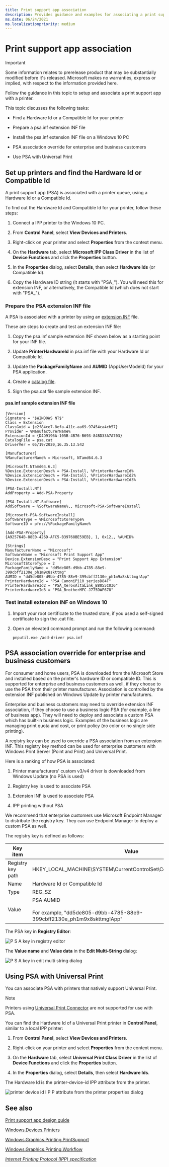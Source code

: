 ```yaml
---
title: Print support app association
description: Provides guidance and examples for associating a print support app with a printer.
ms.date: 06/24/2021
ms.localizationpriority: medium
---
```


# Print support app association

> [!IMPORTANT]
> Some information relates to prerelease product that may be substantially modified before it's released. Microsoft makes no warranties, express or implied, with respect to the information provided here.

Follow the guidance in this topic to setup and associate a print support app with a printer.

This topic discusses the following tasks:

- Find a Hardware Id or a Compatible Id for your printer

- Prepare a psa.inf extension INF file

- Install the psa.inf extension INF file on a Windows 10 PC

- PSA association override for enterprise and business customers

- Use PSA with Universal Print

## Set up printers and find the Hardware Id or Compatible Id

A print support app (PSA) is associated with a printer queue, using a Hardware Id or a Compatible Id.

To find out the Hardware Id and Compatible Id for your printer, follow these steps:

1. Connect a IPP printer to the Windows 10 PC.

1. From **Control Panel**, select **View Devices and Printers**.

1. Right-click on your printer and select **Properties** from the context menu.

1. On the **Hardware** tab, select **Microsoft IPP Class Driver** in the list of **Device Functions** and click the **Properties** button.

1. In the **Properties** dialog, select **Details**, then select **Hardware Ids** (or Compatible Id).

1. Copy the Hardware ID string (it starts with "PSA\_"). You will need this for extension INF, or alternatively, the Compatible Id (which does not start with "PSA\_").

### Prepare the PSA extension INF file

A PSA is associated with a printer by using an [extension INF](../install/using-an-extension-inf-file.md) file.

These are steps to create and test an extension INF file:

1. Copy the psa.inf sample extension INF shown below as a starting point for your INF file.

1. Update **PrinterHardwareId** in psa.inf file with your Hardware Id or Compatible Id.

1. Update the **PackageFamilyName** and **AUMID** (AppUserModeId) for your PSA application.

1. Create a [catalog file](../devtest/inf2cat.md).

1. Sign the psa.cat file sample extension INF.

#### psa.inf sample extension INF file

```inf
[Version]
Signature = "$WINDOWS NT$"
Class = Extension
ClassGuid = {e2f84ce7-8efa-411c-aa69-97454ca4cb57}
Provider = %ManufacturerName%
ExtensionId = {D4D9196A-105B-4B76-B693-84BD33A7A703}
CatalogFile = psa.cat
DriverVer = 05/19/2020,16.35.13.542

[Manufacturer]
%ManufacturerName% = Microsoft, NTamd64.6.3

[Microsoft.NTamd64.6.3]
%Device.ExtensionDesc% = PSA-Install, %PrinterHardwareId%
%Device.ExtensionDesc% = PSA-Install, %PrinterHardwareId2%
%Device.ExtensionDesc% = PSA-Install, %PrinterHardwareId3%

[PSA-Install.NT]
AddProperty = Add-PSA-Property

[PSA-Install.NT.Software]
AddSoftware = %SoftwareName%,, Microsoft-PSA-SoftwareInstall

[Microsoft-PSA-SoftwareInstall]
SoftwareType = %MicrosoftStoreType%
SoftwareID = pfn://%PackageFamilyName%

[Add-PSA-Property]
{A925764B-88E0-426D-AFC5-B39768BE59EB}, 1, 0x12,, %AUMID%

[Strings]
ManufacturerName = "Microsoft"
SoftwareName = "Microsoft Print Support App"
Device.ExtensionDesc = "Print Support App Extension"
MicrosoftStoreType = 2
PackageFamilyName = "dd5de805-d9bb-4785-88e9-399cbff2130e_ph1m9x8skttmg"
AUMID = "dd5de805-d9bb-4785-88e9-399cbff2130e_ph1m9x8skttmg!App"
PrinterHardwareId = "PSA_CanoniP110_seriesD84F"
PrinterHardwareId2 = "PSA_XeroxAltaLink_B8055C036"
PrinterHardwareId3 = "PSA_BrotherMFC-J775DWF678"
```

### Test install extension INF on Windows 10

1. Import your root certificate to the trusted store, if you used a self-signed certificate to sign the .cat file.

1. Open an elevated command prompt and run the following command:

    ```console
    pnputil.exe /add-driver psa.inf
    ```

## PSA association override for enterprise and business customers

For consumer and home users, PSA is downloaded from the Microsoft Store and installed based on the printer's hardware ID or compatible ID. This is supported for enterprise and business customers as well, if they choose to use the PSA from their printer manufacturer. Association is controlled by the extension INF published on Windows Update by printer manufacturers.

Enterprise and business customers may need to override extension INF association, if they choose to use a business logic PSA (for example, a line of business app). They will need to deploy and associate a custom PSA which has built-in business logic. Examples of the business logic are managing print quota and cost, or print policy (no color or no single side printing).

A registry key can be used to override a PSA association from an extension INF. This registry key method can be used for enterprise customers with Windows Print Server (Point and Print) and Universal Print.

Here is a ranking of how PSA is associated:

1. Printer manufacturers' custom v3/v4 driver is downloaded from Windows Update (no PSA is used)

1. Registry key is used to associate PSA

1. Extension INF is used to associate PSA

1. IPP printing without PSA

We recommend that enterprise customers use Microsoft Endpoint Manager to distribute the registry key. They can use Endpoint Manager to deploy a custom PSA as well.

The registry key is defined as follows:

| Key item | Value |
|--|--|
| Registry key path | HKEY_LOCAL_MACHINE\SYSTEM\CurrentControlSet\Control\Print\PSA\Association |
| Name | Hardware Id or Compatible Id |
| Type | REG_SZ |
| Value | PSA AUMID<br><br>For example, "dd5de805-d9bb-4785-88e9-399cbff2130e_ph1m9x8skttmg!App" |

The PSA key in **Registry Editor**:

![P S A key in registry editor](images/psa-association-1.png)

The **Value name** and **Value data** in the **Edit Multi-String** dialog:

![P S A key in edit multi string dialog](images/psa-association-2.png)

## Using PSA with Universal Print

You can associate PSA with printers that natively support Universal Print.

> [!NOTE]
> Printers using [Universal Print Connector](/universal-print/fundamentals/universal-print-connector-overview#:~:text=The%20Universal%20Print%20connector%20is%20a%20component%20that,use%20a%20connector.%20Connect%20printers%20to%20Universal%20Print) are not supported for use with PSA.

You can find the Hardware Id of a Universal Print printer in **Control Panel**, similar to a local IPP printer:

1. From **Control Panel**, select **View Devices and Printers**.

1. Right-click on your printer and select **Properties** from the context menu.

1. On the **Hardware** tab, select **Universal Print Class Driver** in the list of **Device Functions** and click the **Properties** button.

1. In the **Properties** dialog, select **Details**, then select **Hardware Ids**.

The Hardware Id is the printer-device-id IPP attribute from the printer.

![printer device id I P P attribute from the printer properties dialog](images/psa-association-3.png)

## See also

[Print support app design guide](./print-support-app-design-guide.md)

[Windows.Devices.Printers](/uwp/api/windows.devices.printers?view=winrt-insider&preserve-view=true)

[Windows.Graphics.Printing.PrintSupport](/uwp/api/windows.graphics.printing.printsupport?view=winrt-insider&preserve-view=true)

[Windows.Graphics.Printing.Workflow](/uwp/api/windows.graphics.printing.workflow?view=winrt-insider&preserve-view=true)

[*Internet Printing Protocol (IPP) specification*](https://tools.ietf.org/html/rfc8011)